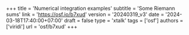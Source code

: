 +++
title = 'Numerical integration examples'
subtitle = 'Some Riemann sums'
link = 'https://osf.io/b7xud'
version = '20240319_v3'
date = '2024-03-18T17:40:00+07:00'
draft = false
type = 'xtalk'
tags = ['osf']
authors = ['viridi']
url = 'osf/b7xud'
+++
<!--more-->
